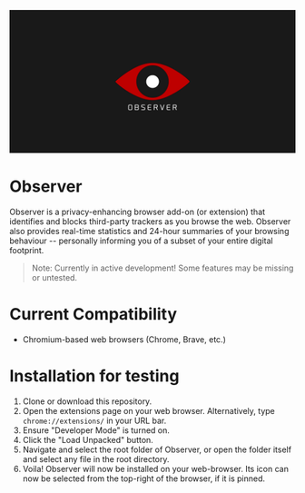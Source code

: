 ![Observer Banner](https://github.com/gabrielAduku/Observer/blob/main/images/observer_banner.jpg?raw=true)  
# Observer
Observer is a privacy-enhancing browser add-on (or extension) that identifies and blocks third-party trackers as you browse the web. Observer also provides real-time statistics and 24-hour summaries of your browsing behaviour -- personally informing you of a subset of your entire digital footprint.

> Note: Currently in active development! Some features may be missing or untested.

# Current Compatibility
* Chromium-based web browsers (Chrome, Brave, etc.)

# Installation for testing
1. Clone or download this repository.
2. Open the extensions page on your web browser. Alternatively, type ```chrome://extensions/``` in your URL bar.
3. Ensure "Developer Mode" is turned on.
4. Click the "Load Unpacked" button.
5. Navigate and select the root folder of Observer, or open the folder itself and select any file in the root directory.
6. Voila! Observer will now be installed on your web-browser. Its icon can now be selected from the top-right of the browser, if it is pinned.
